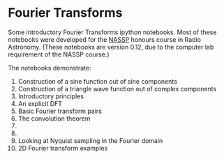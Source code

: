 Fourier Transforms
==================

Some introductory Fourier Transforms ipython notebooks. Most of these notebooks were developed for the [NASSP](http://www.star.ac.za) honours course in Radio Astronomy.
(These notebooks are version 0.12, due to the computer lab requirement of the NASSP course.)

The notebooks demonstrate:

1. Construction of a sine function out of sine components
2. Construction of a triangle wave function out of complex components
3. Introductory principles
4. An explicit DFT
5. Basic Fourier transform pairs
6. The convolution theorem
7. <coming> 
8. <coming>
9. Looking at Nyquist sampling in the Fourier domain
10. 2D Fourier transform examples

